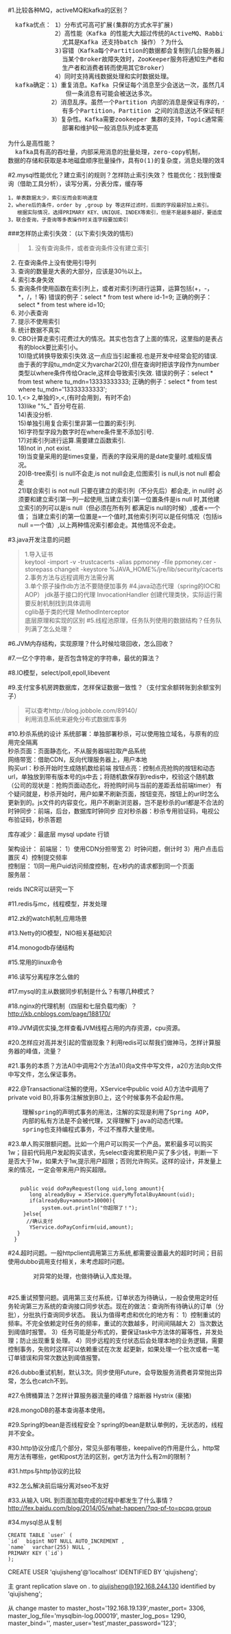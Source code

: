 #1.比较各种MQ，activeMQ和kafka的区别？
<pre>
  kafka优点： 1）分布式可高可扩展(集群的方式水平扩展)  
             2）高性能（Kafka 的性能大大超过传统的ActiveMQ、RabbitMQ等MQ 实现，
               尤其是Kafka 还支持batch 操作）？为什么  
             3)容错（Kafka每个Partition的数据都会复制到几台服务器上。
               当某个Broker故障失效时，ZooKeeper服务将通知生产者和消费者，
               生产者和消费者转而使用其它Broker）
             4）同时支持离线数据处理和实时数据处理。
  kafka确定：1）重复消息。Kafka 只保证每个消息至少会送达一次，虽然几率很小，
                但一条消息有可能会被送达多次。
            2）消息乱序。虽然一个Partition 内部的消息是保证有序的，但是如果一个Topic
               有多个Partition，Partition 之间的消息送达不保证有序。
            3）复杂性。Kafka需要zookeeper 集群的支持，Topic通常需要人工来创建，
               部署和维护较一般消息队列成本更高

为什么是高性能？
  kafka具有高的吞吐量，内部采用消息的批量处理，zero-copy机制，
数据的存储和获取是本地磁盘顺序批量操作，具有O(1)的复杂度，消息处理的效率很高。
</pre>
#2.mysql性能优化？建立索引的规则？怎样防止索引失效？
    性能优化：找到慢查询（借助工具分析），读写分离，分表分库，缓存等

    1，单表数据太少，索引反而会影响速度
    2，where后的条件，order by ,group by 等这样过滤时，后面的字段最好加上索引。
       根据实际情况，选择PRIMARY KEY、UNIQUE、INDEX等索引，但是不是越多越好，要适度
    3，联合查询，子查询等多表操作时关连字段要加索引
###怎样防止索引失效： (以下索引失效的情形)  
>1) 没有查询条件，或者查询条件没有建立索引   
2) 在查询条件上没有使用引导列  
3) 查询的数量是大表的大部分，应该是30％以上。   
4) 索引本身失效  
5) 查询条件使用函数在索引列上，或者对索引列进行运算，运算包括(+，-，*，/，! 等) 错误的例子：select * from test where id-1=9; 正确的例子：select * from test where id=10;   
6) 对小表查询   
7) 提示不使用索引  
8) 统计数据不真实   
9) CBO计算走索引花费过大的情况。其实也包含了上面的情况，这里指的是表占有的block要比索引小。   
10)隐式转换导致索引失效.这一点应当引起重视.也是开发中经常会犯的错误. 由于表的字段tu_mdn定义为varchar2(20),但在查询时把该字段作为number类型以where条件传给Oracle,这样会导致索引失效. 错误的例子：select * from test where tu_mdn=13333333333; 正确的例子：select * from test where tu_mdn='13333333333';   
12) 1,<> 2,单独的>,<,(有时会用到，有时不会)   
13)like "%_" 百分号在前.   
14)表没分析.   
15)单独引用复合索引里非第一位置的索引列.   
16)字符型字段为数字时在where条件里不添加引号.   
17)对索引列进行运算.需要建立函数索引.   
18)not in ,not exist.   
19)当变量采用的是times变量，而表的字段采用的是date变量时.或相反情况。   
20)B-tree索引 is null不会走,is not null会走,位图索引 is null,is not null 都会走   
21)联合索引 is not null 只要在建立的索引列（不分先后）都会走, in null时 必须要和建立索引第一列一起使用,当建立索引第一位置条件是is null 时,其他建立索引的列可以是is null（但必须在所有列 都满足is null的时候）,或者=一个值； 当建立索引的第一位置是=一个值时,其他索引列可以是任何情况（包括is null =一个值）,以上两种情况索引都会走。其他情况不会走。
>>

#3.java开发注意的问题
>1.导入证书  
keytool -import -v -trustcacerts -alias ppmoney -file ppmoney.cer -storepass changeit -keystore %JAVA_HOME%/jre/lib/security/cacerts  
>2.事务方法与远程调用方法需分离  
>3.单个原子操作db方法不要随便加事务
#4.java动态代理（spring的IOC和AOP）
   >jdk基于接口的代理  InvocationHandler  创建代理类快，实际运行需要反射机制找到具体调用  
   >cglib基于类的代理  MethodInterceptor   
   >底层原理和实现的区别
#5.线程池原理，任务队列使用的数据结构？任务队列满了怎么处理？

#6.JVM内存结构，实现原理？什么时候垃圾回收，怎么回收？

#7.一亿个字符串，是否包含特定的字符串，最优的算法？

#8.IO模型，select/poll,epoll,libevent


#9.支付宝多机房跨数据库，怎样保证数据一致性？（支付宝余额转账到余额宝列子）
>可以查考http://blog.jobbole.com/89140/  
>利用消息系统来避免分布式数据库事务

#10.秒杀系统的设计
  系统部署：单独部署秒杀，可以使用独立域名，与原有的应用完全隔离  
  秒杀页面：页面静态化，不从服务器端拉取产品系统  
  网络带宽：借助CDN，反向代理服务器上，用户本地   
  购买url：秒杀开始时生成随机数给前端
  按钮点亮：控制点亮抢购的按钮和动态url，单独放到带有版本号的js中去；将随机数保存到redis中，校验这个随机数（公司的现状是：抢购页面动态化，将抢购时间与当前的差距丢给前端timer）
  有个疑问就是，秒杀开始时，用户如果不刷新页面，按钮变亮，按钮上的url时怎么更新到的。js文件的内容变化，用户不刷新浏览器，岂不是秒杀的url都是不合法的
  时钟同步：前端，后台，数据库时钟同步
  应对秒杀器：秒杀专用验证码，电视公布验证码，秒杀答题

  库存减少：最底层  mysql  update 行锁

  架构设计：
  前端层： 1）使用CDN分担带宽  2）时钟问题，倒计时 3）用户点击后置灰 4）控制提交频率  
  控制层： 1)同一用户uid访问频度控制，在x秒内的请求都到同一个页面  
  服务层：

  reids INCR可以研究一下


#11.redis与mc，线程模型，并发处理


#12.zk的watch机制,应用场景


#13.Netty的IO模型，NIO相关基础知识


#14.monogodb存储结构


#15.常用的linux命令


#16.读写分离程序怎么做的


#17.mysql的主从数据同步机制是什么？有哪几种模式？


#18.nginx的代理机制（四层和七层负载均衡）？
    http://kb.cnblogs.com/page/188170/


#19.JVM调优实操,怎样查看JVM线程占用的内存资源，cpu资源。


#20.怎样应对高并发引起的雪崩现象？利用redis可以帮我们做神马，怎样计算服务器的峰值，流量？

#21.事务的本质？方法A()中调用2个方法a1()向a文件中写文件，a2()方法向b文件中写文件，怎么保证事务。


#22.@Transactional注解的使用，XService中public void A()方法中调用了private void B(),将事务注解放到B()上，这个时候事务不会起作用。
<pre>
    理解spring的声明式事务的用法，注解的实现是利用了Spring AOP，
    内部的私有方法是不会被代理，又得理解下java的动态代理。
    spring也支持编程式事务，不过不推荐大量使用。
</pre>

#23.单人购买限额问题。比如一个用户可以购买一个产品，累积最多可以购买1w；目前代码用户发起购买请求，先select查询累积用户买了多少钱，判断一下是否大于1w，如果大于1w,提示用户超限；否则允许购买。这样的设计，并发量上来的情况，一定会带来用户购买超限。
<pre><code>
    public void doPayRequest(long uid,long amount){
       long alreadyBuy = XService.queryMyTotalBuyAmount(uid);
       if(alreadyBuy+amount>10000){
           system.out.println("你超限了！");
     }else{
      //确认支付
       YService.doPayConfirm(uid,amount);
   }
  }
</code></pre>
#24.超时问题。一般httpclient调用第三方系统,都需要设置最大的超时时间；目前使用dubbo调用支付相关，未考虑超时问题。
   <pre>
       对异常的处理，也做待确认入库处理。
   </pre>


#25.重试预警问题。调用第三支付系统，订单状态为待确认，一般会使用定时任务轮询第三方系统的查询接口同步状态。现在的做法：查询所有待确认的订单（分批），分批执行查询同步状态。
    我认为值得考虑和优化的地方有：
    1）控制重试的频率。不完全依赖定时任务的频率，重试的次数越多，时间间隔越大
    2）当次数达到阈值时报警。
    3）任务可能是分布式的，要保证task中方法体的幂等性，并发处理；防止出现重复处理。
    4）同步远程的支付状态后会处理本地的业务逻辑，需要控制事务，失败时这样可以依赖重试在次发
      起更新，如果处理一个批次或者一笔订单错误和异常次数达到阈值报警。

#26.dubbo重试机制，默认3次。同步使用Future，会导致服务消费者异常抛出异常，怎么也catch不到。


#27.令牌桶算法？怎样计算服务器流量的峰值？熔断器 Hystrix (豪猪)


#28.mongoDB的基本查询基本使用。


#29.Spring的bean是否线程安全？spring的bean是默认单例的，无状态的，线程并不安全。


#30.http协议分成几个部分，常见头部有哪些，keepalive的作用是什么，http常用方法有哪些，get和post方法的区别，get方法为什么有2m的限制？

#31.https与http协议的比较


#32.怎么解决前后端分离对seo不友好



#33.从输入 URL 到页面加载完成的过程中都发生了什么事情？
  http://fex.baidu.com/blog/2014/05/what-happen/?qq-pf-to=pcqq.group


#34.mysql总从复制

```
CREATE TABLE `user` (
`id`  bigint NOT NULL AUTO_INCREMENT ,
`name`  varchar(255) NULL ,
PRIMARY KEY (`id`)
);
```
CREATE USER 'qiujisheng'@'localhost' IDENTIFIED BY 'qiujisheng';

主
grant replication slave on *.* to qiujisheng@192.168.244.130 identified by 'qiujisheng';

从
change master to master_host='192.168.19.139',master_port= 3306, master_log_file='mysqlbin-log.000019', master_log_pos= 1290, master_bind='', master_user='test',master_password='123';
